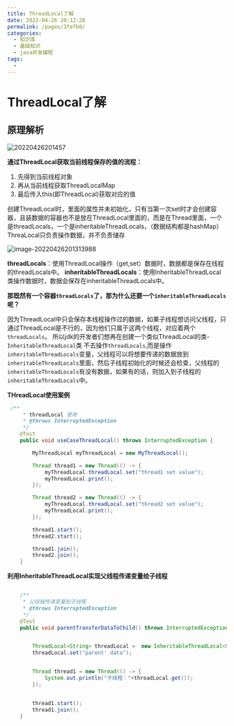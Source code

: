 ```yaml
---
title: ThreadLocal了解
date: 2022-04-26 20:12:28
permalink: /pages/3fefb0/
categories:
  - 知识库
  - 基础知识
  - java并发编程
tags:
  - 
---
```

# ThreadLocal了解
## 原理解析
![20220426201457](https://img.ggball.top/picGo/20220426201457.png)

**通过ThreadLocal获取当前线程保存的值的流程：**

1. 先得到当前线程对象
2. 再从当前线程获取ThreadLocalMap
3. 最后传入this(即ThreadLocal)获取对应的值

创建ThreadLocal时，里面的属性并未初始化，只有当第一次set时才会创建容器，且装数据的容器也不是放在ThreadLocal里面的，而是在Thread里面，一个是threadLocals，一个是inheritableThreadLocals，（数据结构都是hashMap）ThreaLocal只负责操作数据，并不负责储存

![image-20220426201313988](https://img.ggball.top/picGo/image-20220426201313988.png)

**threadLocals**：使用ThreadLocal操作（get,set）数据时，数据都是保存在线程的threadLocals中。
**inheritableThreadLocals**：使用InheritableThreadLocal类操作数据时，数据会保存在inheritableThreadLocals中。

**那既然有一个容器`threadLocals`了，那为什么还要一个`inheritableThreadLocals`呢？**

因为ThreadLocal中只会保存本线程操作过的数据，如果子线程想访问父线程，只通过ThreadLocal是不行的，因为他们只属于这两个线程，对应着两个`threadLocals`。
所以jdk的开发者们想再在创建一个类似ThreadLocal的类-`InheritableThreadLocal`类 不去操作`threadLocals`,而是操作`inheritableThreadLocals`变量，父线程可以将想要传递的数据放到`inheritableThreadLocals`里面，然后子线程初始化的时候还会检查，父线程的`inheritableThreadLocals`有没有数据，如果有的话，则加入到子线程的`inheritableThreadLocals`中。

**THreadLocal使用案例**
```java
 /**
     * threadLocal 使用
     * @throws InterruptedException
     */
    @Test
    public void useCaseThreadLocal() throws InterruptedException {

        MyThreadLocal myThreadLocal = new MyThreadLocal();

        Thread thread1 = new Thread(() -> {
            myThreadLocal.threadLocal.set("thread1 set value");
            myThreadLocal.print();
        });

        Thread thread2 = new Thread(() -> {
            myThreadLocal.threadLocal.set("thread2 set value");
            myThreadLocal.print();
        });

        thread1.start();
        thread2.start();

        thread1.join();
        thread2.join();
    }
```

**利用InheritableThreadLocal实现父线程传递变量给子线程**

```java

    /**
     * 父线程传递变量到子线程
     * @throws InterruptedException
     */
    @Test
    public void parentTransferDataToChild() throws InterruptedException {


        ThreadLocal<String> threadLocal =  new InheritableThreadLocal<String>();
        threadLocal.set("parent' data");


        Thread thread1 = new Thread(() -> {
            System.out.println("子线程："+threadLocal.get());
        });


        thread1.start();
        thread1.join();
    }

```